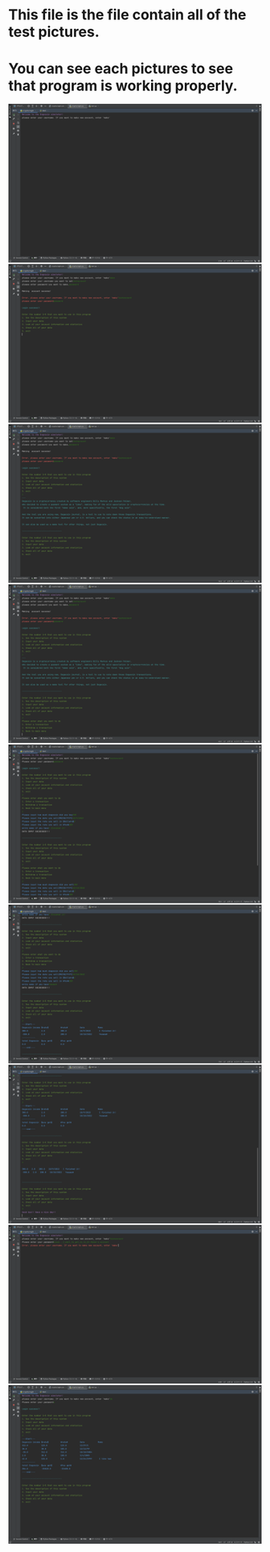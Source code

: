 # This file is the file contain all of the test pictures.
# You can see each pictures to see that program is working properly.

![](https://github.com/yutaro741/crypto_project/blob/main/testpictures/%E3%82%B9%E3%82%AF%E3%83%AA%E3%83%BC%E3%83%B3%E3%82%B7%E3%83%A7%E3%83%83%E3%83%88%202022-10-09%2016.47.05.png)
![](https://github.com/yutaro741/crypto_project/blob/main/testpictures/%E3%82%B9%E3%82%AF%E3%83%AA%E3%83%BC%E3%83%B3%E3%82%B7%E3%83%A7%E3%83%83%E3%83%88%202022-10-09%2016.47.56.png)
![](https://github.com/yutaro741/crypto_project/blob/main/testpictures/%E3%82%B9%E3%82%AF%E3%83%AA%E3%83%BC%E3%83%B3%E3%82%B7%E3%83%A7%E3%83%83%E3%83%88%202022-10-09%2016.48.06.png)
![](https://github.com/yutaro741/crypto_project/blob/main/testpictures/%E3%82%B9%E3%82%AF%E3%83%AA%E3%83%BC%E3%83%B3%E3%82%B7%E3%83%A7%E3%83%83%E3%83%88%202022-10-09%2016.48.17.png)
![](https://github.com/yutaro741/crypto_project/blob/main/testpictures/%E3%82%B9%E3%82%AF%E3%83%AA%E3%83%BC%E3%83%B3%E3%82%B7%E3%83%A7%E3%83%83%E3%83%88%202022-10-09%2016.52.19.png)
![](https://github.com/yutaro741/crypto_project/blob/main/testpictures/%E3%82%B9%E3%82%AF%E3%83%AA%E3%83%BC%E3%83%B3%E3%82%B7%E3%83%A7%E3%83%83%E3%83%88%202022-10-09%2016.52.35.png)
![](https://github.com/yutaro741/crypto_project/blob/main/testpictures/%E3%82%B9%E3%82%AF%E3%83%AA%E3%83%BC%E3%83%B3%E3%82%B7%E3%83%A7%E3%83%83%E3%83%88%202022-10-09%2016.52.52.png)
![](https://github.com/yutaro741/crypto_project/blob/main/testpictures/%E3%82%B9%E3%82%AF%E3%83%AA%E3%83%BC%E3%83%B3%E3%82%B7%E3%83%A7%E3%83%83%E3%83%88%202022-10-09%2016.53.43.png)
![](https://github.com/yutaro741/crypto_project/blob/main/testpictures/%E3%82%B9%E3%82%AF%E3%83%AA%E3%83%BC%E3%83%B3%E3%82%B7%E3%83%A7%E3%83%83%E3%83%88%202022-10-09%2016.54.06.png)
